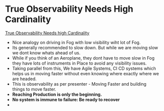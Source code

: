 # True Observability Needs High Cardinality

[True Observability Needs high Cardinality](https://www.youtube.com/watch?v=NTWsaaYKiH0)

- Nice analogy on driving in Fog with low visibility wiht lot of Fog.
- Its generally recommended to slow down. But while we are moving slow we dont know whats ahead of us. 
- While if you think of an Aeroplane, they dont have to move slow in Fog they have lots of instruments in Place to avoid any visibility issues.
- Taking parallel from this, We have Agile Systems, CI CD systems which helps us in moving faster without even knowing where exactly where we are headed.
- This is observability as per presenter - Moving Faster and building things to move faster. 
- **Reaching Production is only the beginning.**
- **No system is immune to failure: Be ready to recover**
- 
